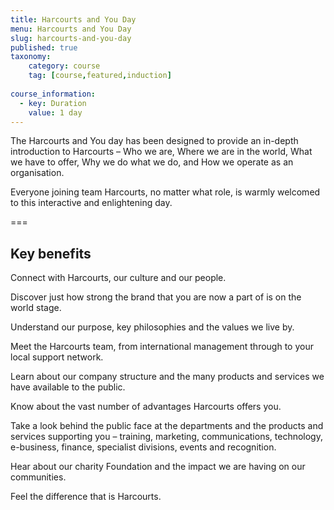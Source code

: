```yaml
---
title: Harcourts and You Day
menu: Harcourts and You Day
slug: harcourts-and-you-day
published: true
taxonomy:
	category: course
	tag: [course,featured,induction]
    
course_information:
  - key: Duration
    value: 1 day
---
```


The Harcourts and You day has been designed to provide an in-depth introduction to Harcourts – Who we are, Where we are in the world, What we have to offer, Why we do what we do, and How we operate as an organisation.

Everyone joining team Harcourts, no matter what role, is warmly welcomed to this interactive and enlightening day.

===

## Key benefits

Connect with Harcourts, our culture and our people.

Discover just how strong the brand that you are now a part of is on the world stage.

Understand our purpose, key philosophies and the values we live by.

Meet the Harcourts team, from international management through to your local support network.

Learn about our company structure and the many products and services we have available to the public.

Know about the vast number of advantages Harcourts offers you.

Take a look behind the public face at the departments and the products and services supporting you – training, marketing, communications, technology, e-business, finance, specialist divisions, events and recognition.

Hear about our charity Foundation and the impact we are having on our communities.

Feel the difference that is Harcourts.
